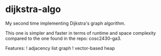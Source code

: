# dijkstra-algo
My second time implementing Dijkstra's graph algorithm.

This one is simpler and faster in terms of runtime and space complexity compared to the one found in the repo: cosc2430-ga3.

Features:
! adjacency list graph
! vector-based heap
